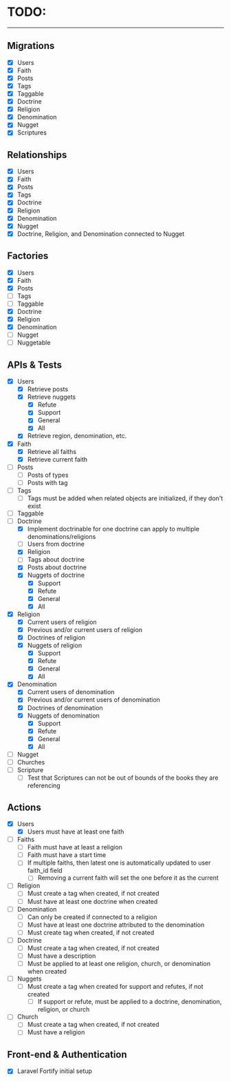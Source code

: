 # TODO:
___

## Migrations
- [x] Users
- [x] Faith
- [x] Posts
- [x] Tags
- [x] Taggable
- [x] Doctrine
- [x] Religion
- [x] Denomination
- [x] Nugget
- [x] Scriptures

## Relationships
- [x] Users
- [x] Faith
- [x] Posts
- [x] Tags
- [x] Doctrine
- [x] Religion
- [x] Denomination
- [x] Nugget
- [x] Doctrine, Religion, and Denomination connected to Nugget

## Factories
- [x] Users
- [x] Faith
- [x] Posts
- [ ] Tags
- [ ] Taggable
- [x] Doctrine
- [x] Religion
- [x] Denomination
- [ ] Nugget
- [ ] Nuggetable

## APIs & Tests
- [x] Users
    - [x] Retrieve posts
    - [x] Retrieve nuggets
        - [x] Refute
        - [x] Support
        - [x] General
        - [x] All
    - [x] Retrieve region, denomination, etc.
- [x] Faith
    - [x] Retrieve all faiths
    - [x] Retrieve current faith
- [ ] Posts
    - [ ] Posts of types
    - [ ] Posts with tag
- [ ] Tags
    - [ ] Tags must be added when related objects are initialized, if they don't exist
- [ ] Taggable
- [ ] Doctrine
    - [x] Implement doctrinable for one doctrine can apply to multiple denominations/religions
    - [ ] Users from doctrine
    - [x] Religion
    - [ ] Tags about doctrine
    - [x] Posts about doctrine
    - [x] Nuggets of doctrine
      - [x] Support
      - [x] Refute
      - [x] General
      - [x] All
- [x] Religion
    - [x] Current users of religion
    - [x] Previous and/or current users of religion
    - [x] Doctrines of religion
    - [x] Nuggets of religion
      - [x] Support
      - [x] Refute
      - [x] General
      - [x] All
- [x] Denomination
    - [x] Current users of denomination
    - [x] Previous and/or current users of denomination
    - [x] Doctrines of denomination
    - [x] Nuggets of denomination
      - [x] Support
      - [x] Refute
      - [x] General
      - [x] All
- [ ] Nugget
- [ ] Churches
- [ ] Scripture
    - [ ] Test that Scriptures can not be out of bounds of the books they are referencing

## Actions
- [x] Users
    - [x] Users must have at least one faith
- [ ] Faiths
    - [ ] Faith must have at least a religion
    - [ ] Faith must have a start time
    - [ ] If multiple faiths, then latest one is automatically updated to user faith_id field
        - [ ] Removing a current faith will set the one before it as the current
- [ ] Religion
    - [ ] Must create a tag when created, if not created
    - [ ] Must have at least one doctrine when created
- [ ] Denomination
    - [ ] Can only be created if connected to a religion
    - [ ] Must have at least one doctrine attributed to the denomination
    - [ ] Must create tag when created, if not created
- [ ] Doctrine
    - [ ] Must create a tag when created, if not created
    - [ ] Must have a description
    - [ ] Must be applied to at least one religion, church, or denomination when created
- [ ] Nuggets
    - [ ] Must create a tag when created for support and refutes, if not created
        - [ ] If support or refute, must be applied to a doctrine, denomination, religion, or church
- [ ] Church
    - [ ] Must create a tag when created, if not created
    - [ ] Must have a religion

## Front-end & Authentication
- [x] Laravel Fortify initial setup

